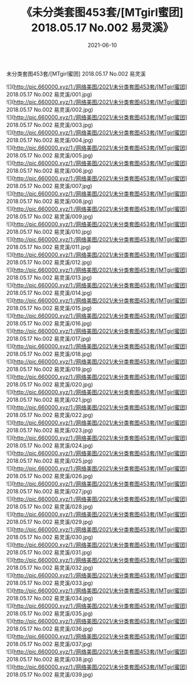 ﻿---
layout: post
title:  《未分类套图453套/[MTgirl蜜团] 2018.05.17 No.002 易灵溪》
date:   2021-06-10
img: http://pic.660000.xyz/1:/网络美图/2021/未分类套图453套/[MTgirl蜜团] 2018.05.17 No.002 易灵溪/000.jpg
categories: [美女, 清纯, 唯美]
---

未分类套图453套/[MTgirl蜜团] 2018.05.17 No.002 易灵溪

 ![](http://pic.660000.xyz/1:/网络美图/2021/未分类套图453套/[MTgirl蜜团] 2018.05.17 No.002 易灵溪/001.jpg) <br>![](http://pic.660000.xyz/1:/网络美图/2021/未分类套图453套/[MTgirl蜜团] 2018.05.17 No.002 易灵溪/002.jpg) <br>![](http://pic.660000.xyz/1:/网络美图/2021/未分类套图453套/[MTgirl蜜团] 2018.05.17 No.002 易灵溪/003.jpg) <br>![](http://pic.660000.xyz/1:/网络美图/2021/未分类套图453套/[MTgirl蜜团] 2018.05.17 No.002 易灵溪/004.jpg) <br>![](http://pic.660000.xyz/1:/网络美图/2021/未分类套图453套/[MTgirl蜜团] 2018.05.17 No.002 易灵溪/005.jpg) <br>![](http://pic.660000.xyz/1:/网络美图/2021/未分类套图453套/[MTgirl蜜团] 2018.05.17 No.002 易灵溪/006.jpg) <br>![](http://pic.660000.xyz/1:/网络美图/2021/未分类套图453套/[MTgirl蜜团] 2018.05.17 No.002 易灵溪/007.jpg) <br>![](http://pic.660000.xyz/1:/网络美图/2021/未分类套图453套/[MTgirl蜜团] 2018.05.17 No.002 易灵溪/008.jpg) <br>![](http://pic.660000.xyz/1:/网络美图/2021/未分类套图453套/[MTgirl蜜团] 2018.05.17 No.002 易灵溪/009.jpg) <br>![](http://pic.660000.xyz/1:/网络美图/2021/未分类套图453套/[MTgirl蜜团] 2018.05.17 No.002 易灵溪/010.jpg) <br>![](http://pic.660000.xyz/1:/网络美图/2021/未分类套图453套/[MTgirl蜜团] 2018.05.17 No.002 易灵溪/011.jpg) <br>![](http://pic.660000.xyz/1:/网络美图/2021/未分类套图453套/[MTgirl蜜团] 2018.05.17 No.002 易灵溪/012.jpg) <br>![](http://pic.660000.xyz/1:/网络美图/2021/未分类套图453套/[MTgirl蜜团] 2018.05.17 No.002 易灵溪/013.jpg) <br>![](http://pic.660000.xyz/1:/网络美图/2021/未分类套图453套/[MTgirl蜜团] 2018.05.17 No.002 易灵溪/014.jpg) <br>![](http://pic.660000.xyz/1:/网络美图/2021/未分类套图453套/[MTgirl蜜团] 2018.05.17 No.002 易灵溪/015.jpg) <br>![](http://pic.660000.xyz/1:/网络美图/2021/未分类套图453套/[MTgirl蜜团] 2018.05.17 No.002 易灵溪/016.jpg) <br>![](http://pic.660000.xyz/1:/网络美图/2021/未分类套图453套/[MTgirl蜜团] 2018.05.17 No.002 易灵溪/017.jpg) <br>![](http://pic.660000.xyz/1:/网络美图/2021/未分类套图453套/[MTgirl蜜团] 2018.05.17 No.002 易灵溪/018.jpg) <br>![](http://pic.660000.xyz/1:/网络美图/2021/未分类套图453套/[MTgirl蜜团] 2018.05.17 No.002 易灵溪/019.jpg) <br>![](http://pic.660000.xyz/1:/网络美图/2021/未分类套图453套/[MTgirl蜜团] 2018.05.17 No.002 易灵溪/020.jpg) <br>![](http://pic.660000.xyz/1:/网络美图/2021/未分类套图453套/[MTgirl蜜团] 2018.05.17 No.002 易灵溪/021.jpg) <br>![](http://pic.660000.xyz/1:/网络美图/2021/未分类套图453套/[MTgirl蜜团] 2018.05.17 No.002 易灵溪/022.jpg) <br>![](http://pic.660000.xyz/1:/网络美图/2021/未分类套图453套/[MTgirl蜜团] 2018.05.17 No.002 易灵溪/023.jpg) <br>![](http://pic.660000.xyz/1:/网络美图/2021/未分类套图453套/[MTgirl蜜团] 2018.05.17 No.002 易灵溪/024.jpg) <br>![](http://pic.660000.xyz/1:/网络美图/2021/未分类套图453套/[MTgirl蜜团] 2018.05.17 No.002 易灵溪/025.jpg) <br>![](http://pic.660000.xyz/1:/网络美图/2021/未分类套图453套/[MTgirl蜜团] 2018.05.17 No.002 易灵溪/026.jpg) <br>![](http://pic.660000.xyz/1:/网络美图/2021/未分类套图453套/[MTgirl蜜团] 2018.05.17 No.002 易灵溪/027.jpg) <br>![](http://pic.660000.xyz/1:/网络美图/2021/未分类套图453套/[MTgirl蜜团] 2018.05.17 No.002 易灵溪/028.jpg) <br>![](http://pic.660000.xyz/1:/网络美图/2021/未分类套图453套/[MTgirl蜜团] 2018.05.17 No.002 易灵溪/029.jpg) <br>![](http://pic.660000.xyz/1:/网络美图/2021/未分类套图453套/[MTgirl蜜团] 2018.05.17 No.002 易灵溪/030.jpg) <br>![](http://pic.660000.xyz/1:/网络美图/2021/未分类套图453套/[MTgirl蜜团] 2018.05.17 No.002 易灵溪/031.jpg) <br>![](http://pic.660000.xyz/1:/网络美图/2021/未分类套图453套/[MTgirl蜜团] 2018.05.17 No.002 易灵溪/032.jpg) <br>![](http://pic.660000.xyz/1:/网络美图/2021/未分类套图453套/[MTgirl蜜团] 2018.05.17 No.002 易灵溪/033.jpg) <br>![](http://pic.660000.xyz/1:/网络美图/2021/未分类套图453套/[MTgirl蜜团] 2018.05.17 No.002 易灵溪/034.jpg) <br>![](http://pic.660000.xyz/1:/网络美图/2021/未分类套图453套/[MTgirl蜜团] 2018.05.17 No.002 易灵溪/035.jpg) <br>![](http://pic.660000.xyz/1:/网络美图/2021/未分类套图453套/[MTgirl蜜团] 2018.05.17 No.002 易灵溪/036.jpg) <br>![](http://pic.660000.xyz/1:/网络美图/2021/未分类套图453套/[MTgirl蜜团] 2018.05.17 No.002 易灵溪/037.jpg) <br>![](http://pic.660000.xyz/1:/网络美图/2021/未分类套图453套/[MTgirl蜜团] 2018.05.17 No.002 易灵溪/038.jpg) <br>![](http://pic.660000.xyz/1:/网络美图/2021/未分类套图453套/[MTgirl蜜团] 2018.05.17 No.002 易灵溪/039.jpg) <br>